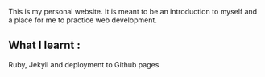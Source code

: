 This is my personal website. It is meant to be an introduction to myself and a place for me to practice web development.


## What I learnt : 
Ruby, Jekyll and deployment to Github pages